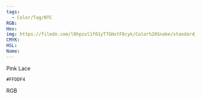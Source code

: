 ```yaml
---
tags:
  - Color/Tag/NTC
RGB:
Hex:
img: https://filedn.com/l0hpzxl1f01yT7GHxtF8cyk/Color%20Snake/standard_csv_to_svg/%23/FFDDF4.svg
CMYK:
HSL:
Name:
---
```

Pink Lace
```palette
#FFDDF4
```
RGB
